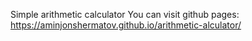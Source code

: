 Simple arithmetic calculator
You can visit github pages: https://aminjonshermatov.github.io/arithmetic-alculator/